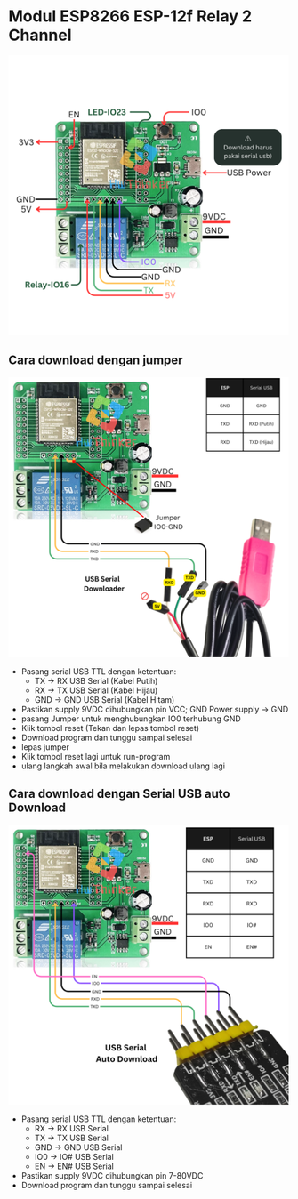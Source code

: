 # Modul ESP8266 ESP-12f Relay 2 Channel 
![](https://github.com/hwthinker/esp32-relay1ch/blob/main/picture/1.png)


## Cara download dengan jumper
![](https://github.com/hwthinker/esp32-relay1ch/blob/main/picture/3.png)
- Pasang serial USB TTL dengan ketentuan: 
   - TX -> RX USB Serial (Kabel Putih)
   - RX -> TX USB Serial (Kabel Hijau)
   - GND -> GND USB Serial (Kabel Hitam)
- Pastikan supply 9VDC dihubungkan pin VCC; GND Power supply -> GND
- pasang Jumper untuk menghubungkan IO0 terhubung GND
- Klik tombol reset (Tekan dan lepas tombol reset)
- Download program dan tunggu sampai selesai
- lepas jumper
- Klik tombol reset lagi untuk run-program
- ulang langkah awal bila melakukan download ulang lagi


## Cara download dengan Serial USB auto Download
![](https://github.com/hwthinker/esp32-relay1ch/blob/main/picture/2.png)
- Pasang serial USB TTL dengan ketentuan:
    - RX -> RX USB Serial  
    - TX -> TX USB Serial 
    - GND -> GND USB Serial  
    - IO0 -> IO# USB Serial 
    - EN -> EN# USB Serial
- Pastikan supply 9VDC dihubungkan pin 7-80VDC
- Download program dan tunggu sampai selesai

